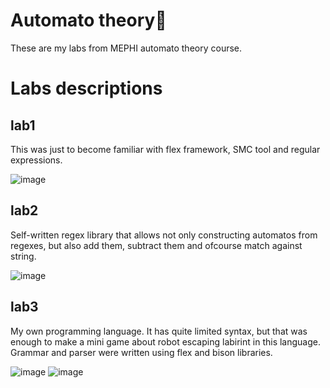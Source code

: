 # Automato theory🍅  
These are my labs from MEPHI automato theory course.  

# Labs descriptions  

## lab1  
This was just to become familiar with flex framework, SMC tool and regular expressions.    

![image](https://github.com/user-attachments/assets/1259c06d-7e74-4ebb-aa51-8b3c61f383b4)

## lab2  
Self-written regex library that allows not only constructing automatos from regexes, but also add them, subtract them and ofcourse match against string.  

![image](https://github.com/user-attachments/assets/942c077b-6fc3-4b3c-ae51-a1380b7a14e8)

## lab3  
My own programming language. It has quite limited syntax, but that was enough to make a mini game about robot escaping labirint in this language. Grammar and parser were written using flex and bison libraries.  

![image](https://github.com/user-attachments/assets/e00f70e0-d77c-4016-83f1-9fc9dfdd9334)
![image](https://github.com/user-attachments/assets/31dd9089-9815-4249-b25e-f95e1831811b)
